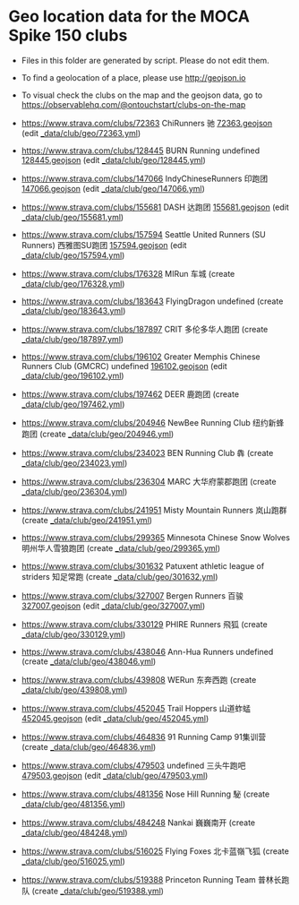 
# Geo location data for the MOCA Spike 150 clubs

- Files in this folder are generated by script. Please do not edit them.

- To find a geolocation of a place, please use http://geojson.io

- To visual check the clubs on the map and the geojson data, go to https://observablehq.com/@ontouchstart/clubs-on-the-map


 - https://www.strava.com/clubs/72363 ChiRunners 驰 [72363.geojson](72363.geojson) (edit [_data/club/geo/72363.yml](https://github.com/mocaspike150/api/edit/master/_data/club/geo/72363.yml))
 - https://www.strava.com/clubs/128445 BURN Running undefined [128445.geojson](128445.geojson) (edit [_data/club/geo/128445.yml](https://github.com/mocaspike150/api/edit/master/_data/club/geo/128445.yml))
 - https://www.strava.com/clubs/147066 IndyChineseRunners 印跑团 [147066.geojson](147066.geojson) (edit [_data/club/geo/147066.yml](https://github.com/mocaspike150/api/edit/master/_data/club/geo/147066.yml))
 - https://www.strava.com/clubs/155681 DASH 达跑团 [155681.geojson](155681.geojson) (edit [_data/club/geo/155681.yml](https://github.com/mocaspike150/api/edit/master/_data/club/geo/155681.yml))
 - https://www.strava.com/clubs/157594 Seattle United Runners (SU Runners) 西雅图SU跑团 [157594.geojson](157594.geojson) (edit [_data/club/geo/157594.yml](https://github.com/mocaspike150/api/edit/master/_data/club/geo/157594.yml))
- https://www.strava.com/clubs/176328 MIRun 车城 (create [_data/club/geo/176328.yml](https://github.com/mocaspike150/api/new/master/_data/club/geo/))
- https://www.strava.com/clubs/183643 FlyingDragon undefined (create [_data/club/geo/183643.yml](https://github.com/mocaspike150/api/new/master/_data/club/geo/))
- https://www.strava.com/clubs/187897 CRIT 多伦多华人跑团 (create [_data/club/geo/187897.yml](https://github.com/mocaspike150/api/new/master/_data/club/geo/))
 - https://www.strava.com/clubs/196102 Greater Memphis Chinese Runners Club (GMCRC) undefined [196102.geojson](196102.geojson) (edit [_data/club/geo/196102.yml](https://github.com/mocaspike150/api/edit/master/_data/club/geo/196102.yml))
- https://www.strava.com/clubs/197462 DEER 鹿跑团 (create [_data/club/geo/197462.yml](https://github.com/mocaspike150/api/new/master/_data/club/geo/))
- https://www.strava.com/clubs/204946 NewBee Running Club 纽约新蜂跑团 (create [_data/club/geo/204946.yml](https://github.com/mocaspike150/api/new/master/_data/club/geo/))
- https://www.strava.com/clubs/234023 BEN Running Club 犇 (create [_data/club/geo/234023.yml](https://github.com/mocaspike150/api/new/master/_data/club/geo/))
- https://www.strava.com/clubs/236304 MARC 大华府蒙郡跑团 (create [_data/club/geo/236304.yml](https://github.com/mocaspike150/api/new/master/_data/club/geo/))
- https://www.strava.com/clubs/241951 Misty Mountain Runners 岚山跑群 (create [_data/club/geo/241951.yml](https://github.com/mocaspike150/api/new/master/_data/club/geo/))
- https://www.strava.com/clubs/299365 Minnesota Chinese Snow Wolves 明州华人雪狼跑团 (create [_data/club/geo/299365.yml](https://github.com/mocaspike150/api/new/master/_data/club/geo/))
- https://www.strava.com/clubs/301632 Patuxent athletic league of striders 知足常跑 (create [_data/club/geo/301632.yml](https://github.com/mocaspike150/api/new/master/_data/club/geo/))
 - https://www.strava.com/clubs/327007 Bergen Runners 百骏 [327007.geojson](327007.geojson) (edit [_data/club/geo/327007.yml](https://github.com/mocaspike150/api/edit/master/_data/club/geo/327007.yml))
- https://www.strava.com/clubs/330129 PHIRE Runners 飛狐 (create [_data/club/geo/330129.yml](https://github.com/mocaspike150/api/new/master/_data/club/geo/))
- https://www.strava.com/clubs/438046 Ann-Hua Runners undefined (create [_data/club/geo/438046.yml](https://github.com/mocaspike150/api/new/master/_data/club/geo/))
- https://www.strava.com/clubs/439808 WERun 东奔西跑 (create [_data/club/geo/439808.yml](https://github.com/mocaspike150/api/new/master/_data/club/geo/))
 - https://www.strava.com/clubs/452045 Trail Hoppers 山道蚱蜢 [452045.geojson](452045.geojson) (edit [_data/club/geo/452045.yml](https://github.com/mocaspike150/api/edit/master/_data/club/geo/452045.yml))
- https://www.strava.com/clubs/464836 91 Running Camp 91集训营 (create [_data/club/geo/464836.yml](https://github.com/mocaspike150/api/new/master/_data/club/geo/))
 - https://www.strava.com/clubs/479503 undefined 三头牛跑吧 [479503.geojson](479503.geojson) (edit [_data/club/geo/479503.yml](https://github.com/mocaspike150/api/edit/master/_data/club/geo/479503.yml))
- https://www.strava.com/clubs/481356 Nose Hill Running 駜 (create [_data/club/geo/481356.yml](https://github.com/mocaspike150/api/new/master/_data/club/geo/))
- https://www.strava.com/clubs/484248 Nankai 巍巍南开 (create [_data/club/geo/484248.yml](https://github.com/mocaspike150/api/new/master/_data/club/geo/))
- https://www.strava.com/clubs/516025 Flying Foxes 北卡蓝嶺飞狐 (create [_data/club/geo/516025.yml](https://github.com/mocaspike150/api/new/master/_data/club/geo/))
- https://www.strava.com/clubs/519388 Princeton Running Team 普林长跑队 (create [_data/club/geo/519388.yml](https://github.com/mocaspike150/api/new/master/_data/club/geo/))
